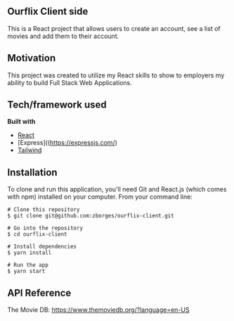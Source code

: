 ## Ourflix Client side

This is a React project that allows users to create an account, see a list of movies and add them to their account. 

## Motivation

This project was created to utilize my React skills to show to employers my ability to build Full Stack Web Applications. 


## Tech/framework used

<b>Built with</b>

- [React](https://reactjs.org/)
- [Express]((https://expressjs.com/)
- [Tailwind](https://tailwindcss.com/)

## Installation

To clone and run this application, you'll need Git and React.js (which comes with npm) installed on your computer. From your command line:

    # Clone this repository
    $ git clone git@github.com:zborges/ourflix-client.git

    # Go into the repository
    $ cd ourflix-client

    # Install dependencies
    $ yarn install

    # Run the app
    $ yarn start

## API Reference

The Movie DB:
https://www.themoviedb.org/?language=en-US


